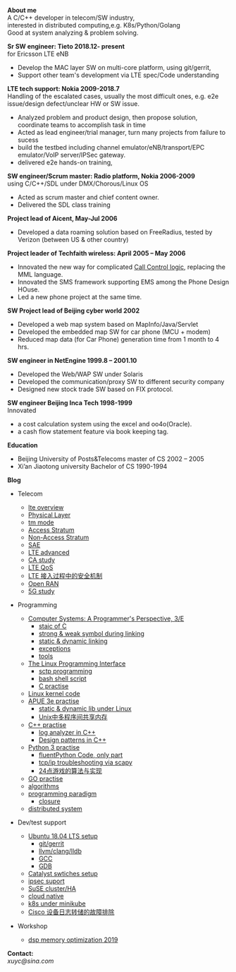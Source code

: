 **About me** <br>
A C/C++ developer in telecom/SW industry,<br>
interested in distributed computing,e.g. K8s/Python/Golang<br>
Good at system analyzing & problem solving. <br>


**Sr SW engineer:  Tieto   2018.12- present** <br>
for Ericsson LTE eNB
* Develop the MAC layer SW on multi-core platform, using git/gerrit,
* Support other team's development via LTE spec/Code understanding

**LTE tech support:      Nokia   2009-2018.7**<br>
Handling of the escalated cases, usually the most difficult ones, e.g. e2e issue/design defect/unclear HW or SW issue.
* Analyzed problem and product design, then propose solution,  coordinate teams to accomplish task in time
* Acted as lead engineer/trial manager, turn many projects from failure to sucess
* build the testbed including channel emulator/eNB/transport/EPC emulator/VoIP server/IPSec gateway.
* delivered e2e hands-on training, 

**SW engineer/Scrum master: Radio platform, Nokia    2006-2009**<br>
using C/C++/SDL under DMX/Chorous/Linux OS
* Acted as scrum master and chief content owner.
* Delivered the SDL class training 

**Project lead of Aicent,                          May-Jul    2006**<br>
* Developed a  data roaming solution based on FreeRadius, tested by Verizon (between US & other country)

**Project leader of Techfaith wireless:            April 2005 – May 2006**<br> 
* Innovated the new way for complicated [Call Control logic](call_logic.png), replacing the MML language.
* Innovated the SMS framework supporting EMS among the Phone Design HOuse.
* Led a new phone project at the same time.

**SW Project lead of Beijing cyber world            2002**<br> 
* Developed a web map system based on MapInfo/Java/Servlet
* Developed the embedded map SW for car phone (MCU + modem) 
* Reduced map data (for Car Phone) generation time from 1 month to 4 hrs.

**SW engineer in NetEngine         1999.8 – 2001.10**<br>
* Developed the Web/WAP SW under Solaris
* Developed the communication/proxy SW to different security company
* Designed new stock trade SW based on FIX protocol.

**SW engineer  Beijing Inca Tech   1998-1999**<br>
Innovated 
* a cost calculation system using the excel and oo4o(Oracle).
* a cash flow statement feature via book keeping tag.

**Education**
* Beijing University of Posts&Telecoms  master of CS    2002 – 2005
* Xi’an Jiaotong university             Bachelor of CS  1990-1994

**Blog**
* Telecom
    * [lte overview](telecom/lte.md)
    * [Physical Layer](telecom/phy.md)
    * [tm mode](telecom/tm_mode.md)
    * [Access Stratum](telecom/AS.md)
    * [Non-Access Stratum](telecom/NAS.md)
    * [SAE](telecom/SAE.md)
    * [LTE advanced](telecom/lte_a.md)
    * [CA study](telecom/CA.md)
    * [LTE QoS](telecom/LTE_QoS.pdf)
    * [LTE 接入过程中的安全机制](telecom/LTE_RACH_security.pdf)
    * [Open RAN](telecom/oran.md)
    * [5G study](telecom/5g.md)

* Programming
    * [Computer Systems: A Programmer's Perspective, 3/E](CSAPP3/)
        * [staic of C](CSAPP3/static_of_C.md)
        * [strong & weak symbol during linking](CSAPP3/strong_weak.md)
        * [static & dynamic linking](CSAPP3/CSAPP_lib.md)
        * [exceptions](CSAPP3/exceptions.md)
        * [tools](CSAPP3/tools.md)
    * [The Linux Programming Interface](TLPI/)
        * [sctp programming](sctp-sandbox)
        * [bash shell script](programming/bash.md)
        * [C practise](C/)
    * [Linux kernel code](programming/Linux_kernel_reading.md)
    * [APUE 3e practise](programming/APUE.md)
        * [static & dynamic lib under Linux](programming/static_dynamic_lib.md)
        * [Unix中多程序间共享内存](programming/Unix_muliti_process_programming.pdf)
    * [C++ practise](C++/)
        * [log analyzer in C++](C++/logAnalyzer.md)
        * [Design patterns in C++](designPatterns/)
    * [Python 3 practise](https://github.com/yc-alex-xu/Alex/tree/master/Python3)
        * [fluentPython Code, only part](https://github.com/yc-alex-xu/Alex/tree/master/fluentPython)
        * [tcp/ip troubleshooting via scapy](https://github.com/yc-alex-xu/Alex/tree/master/scapy)  
        * [24点游戏的算法与实现](programming/24点游戏的算法与实现.pdf)
    * [GO practise](https://github.com/yc-alex-xu/Alex/tree/master/golang)
    * [algorithms](programming/algorithms.md)
    * [programming paradigm](programming/programming_paradigm.md)
        * [closure](programming/closure.md)
    * [distributed system](programming/CAP.md)
* Dev/test support
    * [Ubuntu 18.04 LTS setup](programming/Ubuntu.md)
        * [git/gerrit ](programming/git_gerrit.md)
        * [llvm/clang/lldb](programming/llvm_clang_lldb.md)
        * [GCC](programming/gcc.md)
        * [GDB](programming/GDB.md)
    * [Catalyst swtiches setup](support/Catalyst_swtiches_setup.md)
    * [ipsec suport](support/ipsec_suport.md)
    * [SuSE cluster/HA](support/cluster.md)
    * [cloud native](support/cloud_native.md)
    * [k8s under minikube](https://github.com/yc-alex-xu/Alex/tree/master/k8s)
    * [Cisco 设备日志转储的故障排除](support/Cisco_log_dump.pdf)
* Workshop
    * [dsp memory optimization 2019](workshop/dsp_mem_opt/)


**Contact:**  
_xuyc@sina.com_ 

